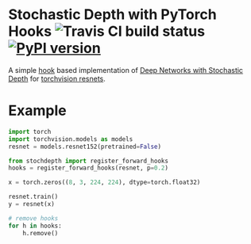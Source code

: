 # Stochastic Depth with PyTorch Hooks ![Travis CI build status](https://travis-ci.com/tasptz/pytorch-stochastic-depth.svg?branch=master) [![PyPI version](https://badge.fury.io/py/stochdepth.svg)](https://badge.fury.io/py/stochdepth)
A simple [hook](https://pytorch.org/docs/stable/generated/torch.nn.modules.module.register_module_forward_hook.html) based implementation of [Deep Networks with Stochastic Depth](https://arxiv.org/abs/1603.09382) for [torchvision resnets](https://pytorch.org/vision/stable/_modules/torchvision/models/resnet.html).
# Example
```python
import torch
import torchvision.models as models
resnet = models.resnet152(pretrained=False)

from stochdepth import register_forward_hooks
hooks = register_forward_hooks(resnet, p=0.2)

x = torch.zeros((8, 3, 224, 224), dtype=torch.float32)

resnet.train()
y = resnet(x)

# remove hooks
for h in hooks:
    h.remove()
```
